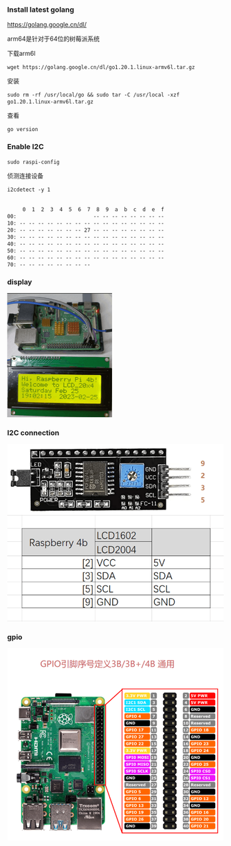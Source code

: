 

### Install latest golang
https://golang.google.cn/dl/

arm64是针对于64位的树莓派系统

下载arm6l
```
wget https://golang.google.cn/dl/go1.20.1.linux-armv6l.tar.gz
```


安装
```
sudo rm -rf /usr/local/go && sudo tar -C /usr/local -xzf go1.20.1.linux-armv6l.tar.gz
```


查看
```
go version
```

### Enable I2C

```
sudo raspi-config
```

侦测连接设备

```
i2cdetect -y 1
```
```

     0  1  2  3  4  5  6  7  8  9  a  b  c  d  e  f
00:                         -- -- -- -- -- -- -- --       
10: -- -- -- -- -- -- -- -- -- -- -- -- -- -- -- --   
20: -- -- -- -- -- -- -- 27 -- -- -- -- -- -- -- --   
30: -- -- -- -- -- -- -- -- -- -- -- -- -- -- -- --   
40: -- -- -- -- -- -- -- -- -- -- -- -- -- -- -- --   
50: -- -- -- -- -- -- -- -- -- -- -- -- -- -- -- --   
60: -- -- -- -- -- -- -- -- -- -- -- -- -- -- -- --   
70: -- -- -- -- -- -- -- --
```

### display

![image](https://github.com/laof/laof.github.io/raw/main/img/pi/golang.png)


### I2C connection

![image](https://github.com/laof/laof.github.io/raw/main/img/pi/lcd.png)

### gpio

![image](https://github.com/laof/laof.github.io/raw/main/img/pi/gpio.png)

